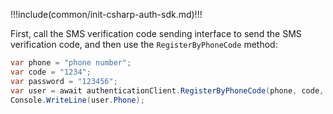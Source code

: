 !!!include(common/init-csharp-auth-sdk.md)!!!

First, call the SMS verification code sending interface to send the SMS verification code, and then use the `RegisterByPhoneCode` method:


```csharp
var phone = "phone number";
var code = "1234";
var password = "123456";
var user = await authenticationClient.RegisterByPhoneCode(phone, code, password);
Console.WriteLine(user.Phone);
```
